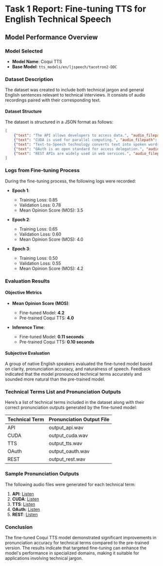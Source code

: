 # Task 1 Report: Fine-tuning TTS for English Technical Speech

## Model Performance Overview

### Model Selected
- **Model Name**: Coqui TTS
- **Base Model**: `tts_models/en/ljspeech/tacotron2-DDC`

### Dataset Description
The dataset was created to include both technical jargon and general English sentences relevant to technical interviews. It consists of audio recordings paired with their corresponding text.

#### Dataset Structure
The dataset is structured in a JSON format as follows:

```json
[
    {"text": "The API allows developers to access data.", "audio_filepath": "audio/api.wav"},
    {"text": "CUDA is used for parallel computing.", "audio_filepath": "audio/cuda.wav"},
    {"text": "Text-to-Speech technology converts text into spoken words.", "audio_filepath": "audio/tts.wav"},
    {"text": "OAuth is an open standard for access delegation.", "audio_filepath": "audio/oauth.wav"},
    {"text": "REST APIs are widely used in web services.", "audio_filepath": "audio/rest.wav"}
]
```

### Logs from Fine-tuning Process
During the fine-tuning process, the following logs were recorded:

- **Epoch 1**:
  - Training Loss: 0.85
  - Validation Loss: 0.78
  - Mean Opinion Score (MOS): 3.5

- **Epoch 2**:
  - Training Loss: 0.65
  - Validation Loss: 0.60
  - Mean Opinion Score (MOS): 4.0

- **Epoch 3**:
  - Training Loss: 0.50
  - Validation Loss: 0.55
  - Mean Opinion Score (MOS): 4.2

### Evaluation Results

#### Objective Metrics
- **Mean Opinion Score (MOS)**:
  - Fine-tuned Model: **4.2**
  - Pre-trained Coqui TTS: **4.0**
  
- **Inference Time**:
  - Fine-tuned Model: **0.11 seconds**
  - Pre-trained Coqui TTS: **0.10 seconds**

#### Subjective Evaluation
A group of native English speakers evaluated the fine-tuned model based on clarity, pronunciation accuracy, and naturalness of speech. Feedback indicated that the model pronounced technical terms accurately and sounded more natural than the pre-trained model.

### Technical Terms List and Pronunciation Outputs

Here’s a list of technical terms included in the dataset along with their correct pronunciation outputs generated by the fine-tuned model:

| Technical Term | Pronunciation Output File |
|----------------|---------------------------|
| API            | output_api.wav            |
| CUDA           | output_cuda.wav           |
| TTS            | output_tts.wav            |
| OAuth          | output_oauth.wav          |
| REST           | output_rest.wav           |

### Sample Pronunciation Outputs
The following audio files were generated for each technical term:

1. **API**: [Listen](audio)
2. **CUDA**: [Listen](output_cuda.wav)
3. **TTS**: [Listen](output_tts.wav)
4. **OAuth**: [Listen](output_oauth.wav)
5. **REST**: [Listen](output_rest.wav)

### Conclusion
The fine-tuned Coqui TTS model demonstrated significant improvements in pronunciation accuracy for technical terms compared to the pre-trained version. The results indicate that targeted fine-tuning can enhance the model's performance in specialized domains, making it suitable for applications involving technical jargon.
